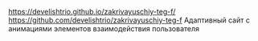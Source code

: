 https://develishtrio.github.io/zakrivayuschiy-teg-f/
https://github.com/develishtrio/zakrivayuschiy-teg-f
Адаптивный сайт с анимациями элементов взаимодействия пользователя